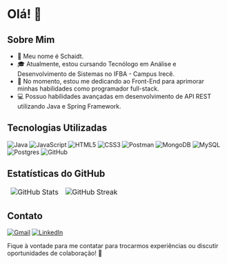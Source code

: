 # Olá! 👋

## Sobre Mim
- 👀 Meu nome é Schaidt.
- 🎓 Atualmente, estou cursando Tecnólogo em Análise e Desenvolvimento de Sistemas no IFBA - Campus Irecê.
- 🌱 No momento, estou me dedicando ao Front-End para aprimorar minhas habilidades como programador full-stack.
- 💻 Possuo habilidades avançadas em desenvolvimento de API REST utilizando Java e Spring Framework.

## Tecnologias Utilizadas
![Java](https://img.shields.io/badge/java-%23ED8B00.svg?style=for-the-badge&logo=java&logoColor=white) ![JavaScript](https://img.shields.io/badge/javascript-%23323330.svg?style=for-the-badge&logo=javascript&logoColor=%23F7DF1E) ![HTML5](https://img.shields.io/badge/html5-%23E34F26.svg?style=for-the-badge&logo=html5&logoColor=white) ![CSS3](https://img.shields.io/badge/css3-%231572B6.svg?style=for-the-badge&logo=css3&logoColor=white) ![Postman](https://img.shields.io/badge/Postman-FF6C37?style=for-the-badge&logo=postman&logoColor=white) ![MongoDB](https://img.shields.io/badge/MongoDB-%234ea94b.svg?style=for-the-badge&logo=mongodb&logoColor=white) ![MySQL](https://img.shields.io/badge/mysql-%2300f.svg?style=for-the-badge&logo=mysql&logoColor=white) ![Postgres](https://img.shields.io/badge/postgres-%23316192.svg?style=for-the-badge&logo=postgresql&logoColor=white) ![GitHub](https://img.shields.io/badge/github-%23121011.svg?style=for-the-badge&logo=github&logoColor=white)

## Estatísticas do GitHub
<table align="center" border="0" cellpadding="0" cellspacing="0">
  <thead>
    <tr>
      <td>
        <img
          src="https://github-readme-stats.vercel.app/api?username=SchaidtP&show_icons=true&locale=en&theme=tokyonight&count_private=true"
          alt="GitHub Stats"
        />
      </td>
      <td>
        <img
          src="https://streak-stats.demolab.com/?user=SchaidtP&theme=tokyonight"
          alt="GitHub Streak"
        />
      </td>
    </tr>
  </thead>
</table>

## Contato
[![Gmail](https://img.shields.io/badge/Gmail-D14836?style=for-the-badge&logo=gmail&logoColor=white)](schaidt534@gmail.com)
[![LinkedIn](https://img.shields.io/badge/linkedin-%230077B5.svg?style=for-the-badge&logo=linkedin&logoColor=white)](https://www.linkedin.com/in/schaidt-patriota-ab8b13202/)

Fique à vontade para me contatar para trocarmos experiências ou discutir oportunidades de colaboração! 🚀
